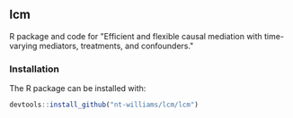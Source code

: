 ## lcm

R package and code for "Efficient and flexible causal mediation with time-varying mediators, treatments, and confounders."

### Installation

The R package can be installed with:

```r
devtools::install_github("nt-williams/lcm/lcm")
```
